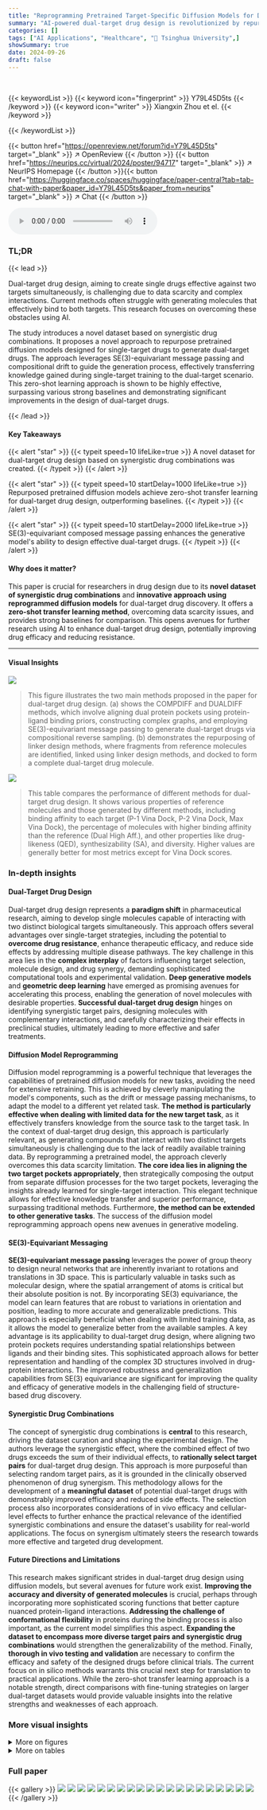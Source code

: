 ```yaml
---
title: "Reprogramming Pretrained Target-Specific Diffusion Models for Dual-Target Drug Design"
summary: "AI-powered dual-target drug design is revolutionized by repurposing pretrained diffusion models, achieving zero-shot transfer learning and outperforming existing methods."
categories: []
tags: ["AI Applications", "Healthcare", "🏢 Tsinghua University",]
showSummary: true
date: 2024-09-26
draft: false
---
```


<br>

{{< keywordList >}}
{{< keyword icon="fingerprint" >}} Y79L45D5ts {{< /keyword >}}
{{< keyword icon="writer" >}} Xiangxin Zhou et el. {{< /keyword >}}
 
{{< /keywordList >}}

{{< button href="https://openreview.net/forum?id=Y79L45D5ts" target="_blank" >}}
↗ OpenReview
{{< /button >}}
{{< button href="https://neurips.cc/virtual/2024/poster/94717" target="_blank" >}}
↗ NeurIPS Homepage
{{< /button >}}{{< button href="https://huggingface.co/spaces/huggingface/paper-central?tab=tab-chat-with-paper&paper_id=Y79L45D5ts&paper_from=neurips" target="_blank" >}}
↗ Chat
{{< /button >}}



<audio controls>
    <source src="https://ai-paper-reviewer.com/Y79L45D5ts/podcast.wav" type="audio/wav">
    Your browser does not support the audio element.
</audio>


### TL;DR


{{< lead >}}

Dual-target drug design, aiming to create single drugs effective against two targets simultaneously, is challenging due to data scarcity and complex interactions. Current methods often struggle with generating molecules that effectively bind to both targets.  This research focuses on overcoming these obstacles using AI. 

The study introduces a novel dataset based on synergistic drug combinations. It proposes a novel approach to repurpose pretrained diffusion models designed for single-target drugs to generate dual-target drugs. The approach leverages SE(3)-equivariant message passing and compositional drift to guide the generation process, effectively transferring knowledge gained during single-target training to the dual-target scenario. This zero-shot learning approach is shown to be highly effective, surpassing various strong baselines and demonstrating significant improvements in the design of dual-target drugs.

{{< /lead >}}


#### Key Takeaways

{{< alert "star" >}}
{{< typeit speed=10 lifeLike=true >}} A novel dataset for dual-target drug design based on synergistic drug combinations was created. {{< /typeit >}}
{{< /alert >}}

{{< alert "star" >}}
{{< typeit speed=10 startDelay=1000 lifeLike=true >}} Repurposed pretrained diffusion models achieve zero-shot transfer learning for dual-target drug design, outperforming baselines. {{< /typeit >}}
{{< /alert >}}

{{< alert "star" >}}
{{< typeit speed=10 startDelay=2000 lifeLike=true >}} SE(3)-equivariant composed message passing enhances the generative model's ability to design effective dual-target drugs. {{< /typeit >}}
{{< /alert >}}

#### Why does it matter?
This paper is crucial for researchers in drug design due to its **novel dataset of synergistic drug combinations** and **innovative approach using reprogrammed diffusion models** for dual-target drug discovery.  It offers a **zero-shot transfer learning method**, overcoming data scarcity issues, and provides strong baselines for comparison.  This opens avenues for further research using AI to enhance dual-target drug design, potentially improving drug efficacy and reducing resistance.

------
#### Visual Insights



![](https://ai-paper-reviewer.com/Y79L45D5ts/figures_2_1.jpg)

> This figure illustrates the two main methods proposed in the paper for dual-target drug design. (a) shows the COMPDIFF and DUALDIFF methods, which involve aligning dual protein pockets using protein-ligand binding priors, constructing complex graphs, and employing SE(3)-equivariant message passing to generate dual-target drugs via compositional reverse sampling. (b) demonstrates the repurposing of linker design methods, where fragments from reference molecules are identified, linked using linker design methods, and docked to form a complete dual-target drug molecule.





![](https://ai-paper-reviewer.com/Y79L45D5ts/tables_7_1.jpg)

> This table compares the performance of different methods for dual-target drug design.  It shows various properties of reference molecules and those generated by different methods, including binding affinity to each target (P-1 Vina Dock, P-2 Vina Dock, Max Vina Dock), the percentage of molecules with higher binding affinity than the reference (Dual High Aff.), and other properties like drug-likeness (QED), synthesizability (SA), and diversity.  Higher values are generally better for most metrics except for Vina Dock scores.





### In-depth insights


#### Dual-Target Drug Design
Dual-target drug design represents a **paradigm shift** in pharmaceutical research, aiming to develop single molecules capable of interacting with two distinct biological targets simultaneously. This approach offers several advantages over single-target strategies, including the potential to **overcome drug resistance**, enhance therapeutic efficacy, and reduce side effects by addressing multiple disease pathways.  The key challenge in this area lies in the **complex interplay** of factors influencing target selection, molecule design, and drug synergy, demanding sophisticated computational tools and experimental validation. **Deep generative models** and **geometric deep learning** have emerged as promising avenues for accelerating this process, enabling the generation of novel molecules with desirable properties. **Successful dual-target drug design** hinges on identifying synergistic target pairs, designing molecules with complementary interactions, and carefully characterizing their effects in preclinical studies, ultimately leading to more effective and safer treatments.

#### Diffusion Model Reprogramming
Diffusion model reprogramming is a powerful technique that leverages the capabilities of pretrained diffusion models for new tasks, avoiding the need for extensive retraining.  This is achieved by cleverly manipulating the model's components, such as the drift or message passing mechanisms, to adapt the model to a different yet related task. **The method is particularly effective when dealing with limited data for the new target task**, as it effectively transfers knowledge from the source task to the target task.  In the context of dual-target drug design, this approach is particularly relevant, as generating compounds that interact with two distinct targets simultaneously is challenging due to the lack of readily available training data. By reprogramming a pretrained model, the approach cleverly overcomes this data scarcity limitation.  **The core idea lies in aligning the two target pockets appropriately**, then strategically composing the output from separate diffusion processes for the two target pockets, leveraging the insights already learned for single-target interaction.  This elegant technique allows for effective knowledge transfer and superior performance, surpassing traditional methods. Furthermore, **the method can be extended to other generative tasks**. The success of the diffusion model reprogramming approach opens new avenues in generative modeling.

#### SE(3)-Equivariant Messaging
**SE(3)-equivariant message passing** leverages the power of group theory to design neural networks that are inherently invariant to rotations and translations in 3D space.  This is particularly valuable in tasks such as molecular design, where the spatial arrangement of atoms is critical but their absolute position is not.  By incorporating SE(3) equivariance, the model can learn features that are robust to variations in orientation and position, leading to more accurate and generalizable predictions. This approach is especially beneficial when dealing with limited training data, as it allows the model to generalize better from the available samples. A key advantage is its applicability to dual-target drug design, where aligning two protein pockets requires understanding spatial relationships between ligands and their binding sites. This sophisticated approach allows for better representation and handling of the complex 3D structures involved in drug-protein interactions.  The improved robustness and generalization capabilities from SE(3) equivariance are significant for improving the quality and efficacy of generative models in the challenging field of structure-based drug discovery.

#### Synergistic Drug Combinations
The concept of synergistic drug combinations is **central** to this research, driving the dataset curation and shaping the experimental design.  The authors leverage the synergistic effect, where the combined effect of two drugs exceeds the sum of their individual effects, to **rationally select target pairs** for dual-target drug design. This approach is more purposeful than selecting random target pairs, as it is grounded in the clinically observed phenomenon of drug synergism. This methodology allows for the development of a **meaningful dataset** of potential dual-target drugs with demonstrably improved efficacy and reduced side effects.  The selection process also incorporates considerations of in vivo efficacy and cellular-level effects to further enhance the practical relevance of the identified synergistic combinations and ensure the dataset's usability for real-world applications. The focus on synergism ultimately steers the research towards more effective and targeted drug development.

#### Future Directions and Limitations
This research makes significant strides in dual-target drug design using diffusion models, but several avenues for future work exist.  **Improving the accuracy and diversity of generated molecules** is crucial, perhaps through incorporating more sophisticated scoring functions that better capture nuanced protein-ligand interactions.  **Addressing the challenge of conformational flexibility** in proteins during the binding process is also important, as the current model simplifies this aspect.  **Expanding the dataset to encompass more diverse target pairs and synergistic drug combinations** would strengthen the generalizability of the method. Finally, **thorough in vivo testing and validation** are necessary to confirm the efficacy and safety of the designed drugs before clinical trials. The current focus on in silico methods warrants this crucial next step for translation to practical applications. While the zero-shot transfer learning approach is a notable strength, direct comparisons with fine-tuning strategies on larger dual-target datasets would provide valuable insights into the relative strengths and weaknesses of each approach.


### More visual insights

<details>
<summary>More on figures
</summary>


![](https://ai-paper-reviewer.com/Y79L45D5ts/figures_7_1.jpg)

> This figure shows the root-mean-square deviation (RMSD) between the docked poses of molecules generated by different methods towards dual targets.  The x-axis represents the number of atoms in the molecule, grouped into bins.  The y-axis represents the RMSD value. Box plots show the distribution of RMSD values for molecules generated by LinkerNet and DualDiff for each atom count bin. The figure demonstrates that DualDiff tends to produce molecules with lower RMSDs, indicating better binding affinity and potentially fewer structural changes during binding to both target proteins.


![](https://ai-paper-reviewer.com/Y79L45D5ts/figures_8_1.jpg)

> This figure illustrates the methodology used for dual-target drug design. Panel (a) details the COMPDIFF and DUALDIFF methods, emphasizing the alignment of dual pockets using protein-ligand binding priors, the construction of complex graphs, and the generation of dual-target ligands via compositional reverse sampling. Panel (b) shows how linker design methods are repurposed to connect fragments from the reference molecules for dual targets, leading to complete molecules capable of binding to both targets.


![](https://ai-paper-reviewer.com/Y79L45D5ts/figures_15_1.jpg)

> This figure illustrates the proposed method for dual-target drug design.  Part (a) shows the COMPDIFF and DUALDIFF methods, which align dual protein pockets using protein-ligand binding priors, create complex graphs, and use SE(3)-equivariant message passing to generate dual-target ligands via compositional reverse sampling. Part (b) details how linker design methods are repurposed by identifying fragments from reference molecules, linking them, and creating molecules that bind to both targets.


</details>




<details>
<summary>More on tables
</summary>


![](https://ai-paper-reviewer.com/Y79L45D5ts/tables_8_1.jpg)
> This table summarizes the performance of different methods (including baselines and the proposed methods) for dual-target drug design.  It compares various properties of the generated molecules against reference molecules, including binding affinities to the primary and secondary targets (P-1 Vina Dock, P-2 Vina Dock, Max Vina Dock), the percentage of molecules achieving higher binding affinity than the references in both targets (Dual High Aff.),  and measures of drug-likeness (QED, SA, and Diversity).  Higher values are better for QED, SA, Dual High Aff, and Diversity, while lower values are better for docking scores.  The table helps to assess the effectiveness of different methods in generating molecules suitable for dual-target drug design.

![](https://ai-paper-reviewer.com/Y79L45D5ts/tables_8_2.jpg)
> This table summarizes the performance of various methods (baselines and the proposed methods) in dual-target drug design. It compares several key properties of the generated molecules against those of reference molecules, including binding affinity to each target (P-1 Vina Dock, P-2 Vina Dock), the highest binding affinity across both targets (Max Vina Dock), the percentage of generated molecules exceeding reference molecule affinity on both targets (Dual High Aff.), drug-likeness (QED), synthesizability (SA), and molecular diversity.  Higher scores generally indicate better performance, with the direction specified by the arrows (↑ or ↓).

![](https://ai-paper-reviewer.com/Y79L45D5ts/tables_15_1.jpg)
> This table presents the performance comparison of reference molecules and molecules generated by two baseline methods (Pocket2Mol and TargetDiff) under the single-target drug design setting.  The metrics evaluated include Vina Score (binding affinity), Vina Min (minimum energy after minimization), Vina Dock (highest binding affinity after re-docking), High Affinity (proportion of molecules with higher affinity than the reference molecule), QED (drug-likeness score), SA (synthesizability score), and Diversity. The table highlights the performance differences between the baseline models and the reference molecules in terms of these relevant properties.

</details>




### Full paper

{{< gallery >}}
<img src="https://ai-paper-reviewer.com/Y79L45D5ts/1.png" class="grid-w50 md:grid-w33 xl:grid-w25" />
<img src="https://ai-paper-reviewer.com/Y79L45D5ts/2.png" class="grid-w50 md:grid-w33 xl:grid-w25" />
<img src="https://ai-paper-reviewer.com/Y79L45D5ts/3.png" class="grid-w50 md:grid-w33 xl:grid-w25" />
<img src="https://ai-paper-reviewer.com/Y79L45D5ts/4.png" class="grid-w50 md:grid-w33 xl:grid-w25" />
<img src="https://ai-paper-reviewer.com/Y79L45D5ts/5.png" class="grid-w50 md:grid-w33 xl:grid-w25" />
<img src="https://ai-paper-reviewer.com/Y79L45D5ts/6.png" class="grid-w50 md:grid-w33 xl:grid-w25" />
<img src="https://ai-paper-reviewer.com/Y79L45D5ts/7.png" class="grid-w50 md:grid-w33 xl:grid-w25" />
<img src="https://ai-paper-reviewer.com/Y79L45D5ts/8.png" class="grid-w50 md:grid-w33 xl:grid-w25" />
<img src="https://ai-paper-reviewer.com/Y79L45D5ts/9.png" class="grid-w50 md:grid-w33 xl:grid-w25" />
<img src="https://ai-paper-reviewer.com/Y79L45D5ts/10.png" class="grid-w50 md:grid-w33 xl:grid-w25" />
<img src="https://ai-paper-reviewer.com/Y79L45D5ts/11.png" class="grid-w50 md:grid-w33 xl:grid-w25" />
<img src="https://ai-paper-reviewer.com/Y79L45D5ts/12.png" class="grid-w50 md:grid-w33 xl:grid-w25" />
<img src="https://ai-paper-reviewer.com/Y79L45D5ts/13.png" class="grid-w50 md:grid-w33 xl:grid-w25" />
<img src="https://ai-paper-reviewer.com/Y79L45D5ts/14.png" class="grid-w50 md:grid-w33 xl:grid-w25" />
<img src="https://ai-paper-reviewer.com/Y79L45D5ts/15.png" class="grid-w50 md:grid-w33 xl:grid-w25" />
<img src="https://ai-paper-reviewer.com/Y79L45D5ts/16.png" class="grid-w50 md:grid-w33 xl:grid-w25" />
<img src="https://ai-paper-reviewer.com/Y79L45D5ts/17.png" class="grid-w50 md:grid-w33 xl:grid-w25" />
<img src="https://ai-paper-reviewer.com/Y79L45D5ts/18.png" class="grid-w50 md:grid-w33 xl:grid-w25" />
<img src="https://ai-paper-reviewer.com/Y79L45D5ts/19.png" class="grid-w50 md:grid-w33 xl:grid-w25" />
<img src="https://ai-paper-reviewer.com/Y79L45D5ts/20.png" class="grid-w50 md:grid-w33 xl:grid-w25" />
{{< /gallery >}}